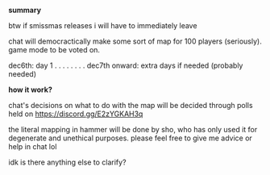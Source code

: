 **summary**

btw if smissmas releases i will have to immediately leave

chat will democractically make some sort of map for 100 players (seriously). game mode to be voted on.

dec6th: day 1 . . . . . . . . dec7th onward: extra days if needed (probably needed)

**how it work?**

chat's decisions on what to do with the map will be decided through polls held on https://discord.gg/E2zYGKAH3q

the literal mapping in hammer will be done by sho, who has only used it for degenerate and unethical purposes. please feel free to give me advice or help in chat lol

idk is there anything else to clarify?
